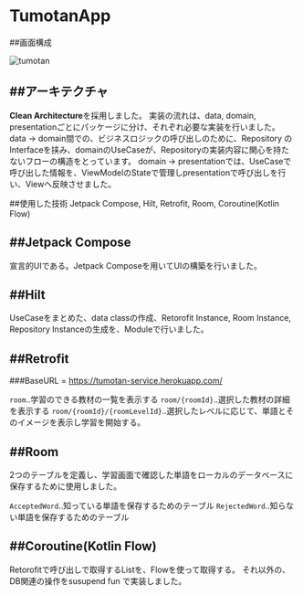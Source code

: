 # TumotanApp

##画面構成

![tumotan](https://user-images.githubusercontent.com/80034173/150844512-1b31be00-f77e-466a-aff0-2d1997b19299.gif)


##アーキテクチャ
---

**Clean Architecture**を採用しました。
実装の流れは、data, domain, presentationごとにパッケージに分け、それぞれ必要な実装を行いました。
data → domain間での、ビジネスロジックの呼び出しのために、Repository のInterfaceを挟み、domainのUseCaseが、Repositoryの実装内容に関心を持たないフローの構造をとっています。
domain → presentationでは、UseCaseで呼び出した情報を、ViewModelのStateで管理しpresentationで呼び出しを行い、Viewへ反映させました。

##使用した技術
Jetpack Compose, Hilt, Retrofit, Room, Coroutine(Kotlin Flow)

##Jetpack Compose
---

宣言的UIである。Jetpack Composeを用いてUIの構築を行いました。

##Hilt
---

UseCaseをまとめた、data classの作成、Retorofit Instance, Room Instance, Repository Instanceの生成を、Moduleで行いました。

##Retrofit
---

###BaseURL = https://tumotan-service.herokuapp.com/

``room``‥学習のできる教材の一覧を表示する
``room/{roomId}``‥選択した教材の詳細を表示する
``room/{roomId}/{roomLevelId}``‥選択したレベルに応じて、単語とそのイメージを表示し学習を開始する。

##Room
---

2つのテーブルを定義し、学習画面で確認した単語をローカルのデータベースに保存するために使用しました。

``AcceptedWord``‥知っている単語を保存するためのテーブル
``RejectedWord``‥知らない単語を保存するためのテーブル

##Coroutine(Kotlin Flow)
---

Retorofitで呼び出しで取得するListを、Flowを使って取得する。
それ以外の、DB関連の操作をsusupend fun で実装しました。


